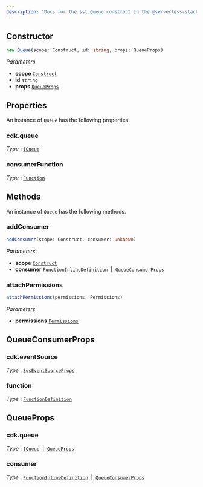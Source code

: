 ```yaml
---
description: "Docs for the sst.Queue construct in the @serverless-stack/resources package"
---
```



## Constructor
```ts
new Queue(scope: Construct, id: string, props: QueueProps)
```
_Parameters_
- __scope__ [`Construct`](https://docs.aws.amazon.com/cdk/api/v2/docs/constructs.Construct.html)
- __id__ `string`
- __props__ [`QueueProps`](#queueprops)
## Properties
An instance of `Queue` has the following properties.

### cdk.queue

_Type_ : [`IQueue`](https://docs.aws.amazon.com/cdk/api/v2/docs/aws-cdk-lib.IQueue.html)


### consumerFunction

_Type_ : [`Function`](Function)

## Methods
An instance of `Queue` has the following methods.
### addConsumer

```ts
addConsumer(scope: Construct, consumer: unknown)
```
_Parameters_
- __scope__ [`Construct`](https://docs.aws.amazon.com/cdk/api/v2/docs/constructs.Construct.html)
- __consumer__ [`FunctionInlineDefinition`](FunctionInlineDefinition)&nbsp; | &nbsp;[`QueueConsumerProps`](#queueconsumerprops)
### attachPermissions

```ts
attachPermissions(permissions: Permissions)
```
_Parameters_
- __permissions__ [`Permissions`](Permissions)
## QueueConsumerProps

### cdk.eventSource

_Type_ : [`SqsEventSourceProps`](https://docs.aws.amazon.com/cdk/api/v2/docs/aws-cdk-lib.SqsEventSourceProps.html)


### function

_Type_ : [`FunctionDefinition`](FunctionDefinition)

## QueueProps

### cdk.queue

_Type_ : [`IQueue`](https://docs.aws.amazon.com/cdk/api/v2/docs/aws-cdk-lib.IQueue.html)&nbsp; | &nbsp;[`QueueProps`](https://docs.aws.amazon.com/cdk/api/v2/docs/aws-cdk-lib.QueueProps.html)


### consumer

_Type_ : [`FunctionInlineDefinition`](FunctionInlineDefinition)&nbsp; | &nbsp;[`QueueConsumerProps`](#queueconsumerprops)
